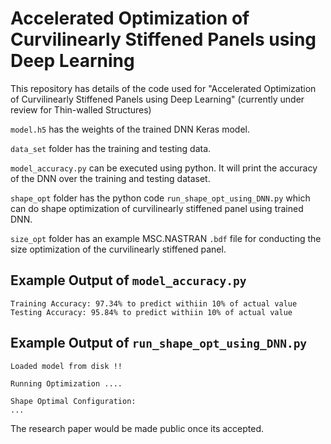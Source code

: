 # Accelerated Optimization of Curvilinearly Stiffened Panels using Deep Learning

This repository has details of the code used for "Accelerated Optimization of Curvilinearly Stiffened Panels using Deep Learning" (currently under review for Thin-walled Structures)

`model.h5` has the weights of the trained DNN Keras model.

`data_set` folder has the training and testing data. 

`model_accuracy.py` can be executed using python. It will print the accuracy of the DNN over the training and testing dataset.

`shape_opt` folder has the python code `run_shape_opt_using_DNN.py` which can do shape optimization of curvilinearly stiffened panel using trained DNN. 

`size_opt` folder has an example MSC.NASTRAN `.bdf` file for conducting the size optimization of the curvilinearly stiffened panel.

## Example Output of `model_accuracy.py`

```
Training Accuracy: 97.34% to predict withiin 10% of actual value
Testing Accuracy: 95.84% to predict withiin 10% of actual value
```

## Example Output of `run_shape_opt_using_DNN.py`

```
Loaded model from disk !!

Running Optimization ....

Shape Optimal Configuration:
...
```
The research paper would be made public once its accepted.
